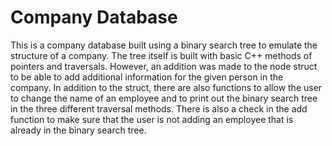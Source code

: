 # Company Database
This is a company database built using a binary search tree to emulate the structure of a company. 
The tree itself is built with basic C++ methods of pointers and traversals. 
However, an addition was made to the node struct to be able to add additional information for the given person in the company. 
In addition to the struct, there are also functions to allow the user to change the name of an employee and to print out the binary search tree 
in the three different traversal methods. There is also a check in the add function to make sure that the user is not adding an employee that is already in the 
binary search tree.
